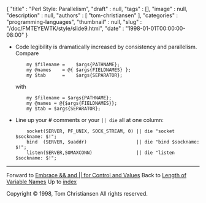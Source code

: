 {
   "title" : "Perl Style: Parallelism",
   "draft" : null,
   "tags" : [],
   "image" : null,
   "description" : null,
   "authors" : [
      "tom-christiansen"
   ],
   "categories" : "programming-languages",
   "thumbnail" : null,
   "slug" : "/doc/FMTEYEWTK/style/slide9.html",
   "date" : "1998-01-01T00:00:00-08:00"
}


-   Code legibility is dramatically increased by consistency and parallelism. Compare

            my $filename =    $args{PATHNAME};
            my @names    = @{ $args{FIELDNAMES} };
            my $tab      =    $args{SEPARATOR};

    with

            my $filename = $args{PATHNAME};
            my @names = @{$args{FIELDNAMES}};
            my $tab = $args{SEPARATOR};

-   Line up your \# comments or your `|| die` all at one column:

            socket(SERVER, PF_UNIX, SOCK_STREAM, 0) || die "socket $sockname: $!";
            bind  (SERVER, $uaddr)                  || die "bind $sockname: $!";
            listen(SERVER,SOMAXCONN)                || die "listen $sockname: $!";

------------------------------------------------------------------------

Forward to [Embrace && and || for Control and Values](/doc/FMTEYEWTK/style/slide10.html)
Back to [Length of Variable Names](/doc/FMTEYEWTK/style/slide8.html)
Up to [index](/doc/FMTEYEWTK/style/slide-index.html)

Copyright © 1998, Tom Christiansen
All rights reserved.
